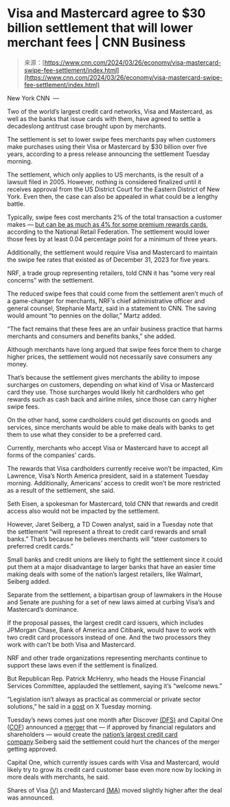 <!--yml
category: 未分类
date: 2024-05-29 12:45:06
-->

# Visa and Mastercard agree to $30 billion settlement that will lower merchant fees | CNN Business

> 来源：[https://www.cnn.com/2024/03/26/economy/visa-mastercard-swipe-fee-settlement/index.html](https://www.cnn.com/2024/03/26/economy/visa-mastercard-swipe-fee-settlement/index.html)

New York CNN  — 

Two of the world’s largest credit card networks, Visa and Mastercard, as well as the banks that issue cards with them, have agreed to settle a decadeslong antitrust case brought upon by merchants.

The settlement is set to lower swipe fees merchants pay when customers make purchases using their Visa or Mastercard by $30 billion over five years, according to a press release announcing the settlement Tuesday morning.

The settlement, which only applies to US merchants, is the result of a lawsuit filed in 2005\. However, nothing is considered finalized until it receives approval from the US District Court for the Eastern District of New York. Even then, the case can also be appealed in what could be a lengthy battle.

Typically, swipe fees cost merchants 2% of the total transaction a customer makes — [but can be as much as 4% for some premium rewards cards](https://nrf.com/advocacy/policy-issues/swipe-fees#:~:text=For%20credit%20cards%2C%20the%20fees,from%20small%20banks%20are%20exempt.), according to the National Retail Federation. The settlement would lower those fees by at least 0.04 percentage point for a minimum of three years.

Additionally, the settlement would require Visa and Mastercard to maintain the swipe fee rates that existed as of December 31, 2023 for five years.

NRF, a trade group representing retailers, told CNN it has “some very real concerns” with the settlement.

The reduced swipe fees that could come from the settlement aren’t much of a game-changer for merchants, NRF’s chief administrative officer and general counsel, Stephanie Martz, said in a statement to CNN. The saving would amount “to pennies on the dollar,” Martz added.

“The fact remains that these fees are an unfair business practice that harms merchants and consumers and benefits banks,” she added.

Although merchants have long argued that swipe fees force them to charge higher prices, the settlement would not necessarily save consumers any money.

That’s because the settlement gives merchants the ability to impose surcharges on customers, depending on what kind of Visa or Mastercard card they use. Those surcharges would likely hit cardholders who get rewards such as cash back and airline miles, since those can carry higher swipe fees.

On the other hand, some cardholders could get discounts on goods and services, since merchants would be able to make deals with banks to get them to use what they consider to be a preferred card.

Currently, merchants who accept Visa or Mastercard have to accept all forms of the companies’ cards.

The rewards that Visa cardholders currently receive won’t be impacted, Kim Lawrence, Visa’s North America president, said in a statement Tuesday morning. Additionally, Americans’ access to credit won’t be more restricted as a result of the settlement, she said.

Seth Eisen, a spokesman for Mastercard, told CNN that rewards and credit access also would not be impacted by the settlement.

However, Jaret Seiberg, a TD Cowen analyst, said in a Tuesday note that the settlement “will represent a threat to credit card rewards and small banks.” That’s because he believes merchants will “steer customers to preferred credit cards.”

Small banks and credit unions are likely to fight the settlement since it could put them at a major disadvantage to larger banks that have an easier time making deals with some of the nation’s largest retailers, like Walmart, Seiberg added.

Separate from the settlement, a bipartisan group of lawmakers in the House and Senate are pushing for a set of new laws aimed at curbing Visa’s and Mastercard’s dominance.

If the proposal passes, the largest credit card issuers, which includes JPMorgan Chase, Bank of America and Citibank, would have to work with two credit card processors instead of one. And the two processors they work with can’t be both Visa and Mastercard.

NRF and other trade organizations representing merchants continue to support these laws even if the settlement is finalized.

But Republican Rep. Patrick McHenry, who heads the House Financial Services Committee, applauded the settlement, saying it’s “welcome news.”

“Legislation isn’t always as practical as commercial or private sector solutions,” he said in a [post](https://twitter.com/PatrickMcHenry/status/1772620925709480126) on X Tuesday morning.

Tuesday’s news comes just one month after Discover [(DFS)](https://www.cnn.com/markets/stocks/DFS) and Capital One ([COF](https://www.cnn.com/markets/stocks/COF)) announced a [merger](https://www.cnn.com/2024/02/19/business/capital-one-buying-discover/index.html) that — if approved by financial regulators and shareholders — would create the [nation’s largest credit card company](https://www.cnn.com/2024/02/20/economy/capital-one-discover-credit-card/index.html).Seiberg said the settlement could hurt the chances of the merger getting approved.

Capital One, which currently issues cards with Visa and Mastercard, would likely try to grow its credit card customer base even more now by locking in more deals with merchants, he said.

Shares of Visa [(V)](https://www.cnn.com/markets/stocks/V) and Mastercard [(MA)](https://www.cnn.com/markets/stocks/MA) moved slightly higher after the deal was announced.